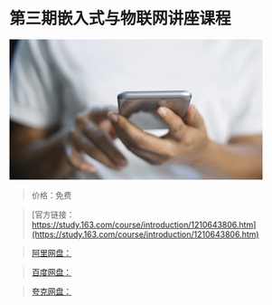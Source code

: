 # 第三期嵌入式与物联网讲座课程

![img](../../../assets/study163/free/e032ba3215054270884930067a5475e7.jpg)

> 价格：免费

> [官方链接：https://study.163.com/course/introduction/1210643806.htm](https://study.163.com/course/introduction/1210643806.htm)

> [阿里网盘：]()

> [百度网盘：]()

> [夸克网盘：]()
